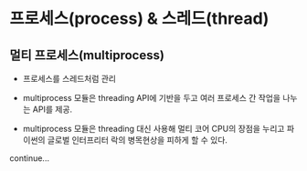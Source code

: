 # 프로세스(process) & 스레드(thread)

## 멀티 프로세스(multiprocess)
* 프로세스를 스레드처럼 관리

* multiprocess 모듈은 threading API에 기반을 두고 여러 프로세스 간 작업을 나누는 API를 제공.    
* multiprocess 모듈은 threading 대신 사용해 멀티 코어 CPU의 장점을 누리고 파이썬의 글로벌 인터프리터 락의 병목현상을 피하게 할 수 있다.

 continue...
 
